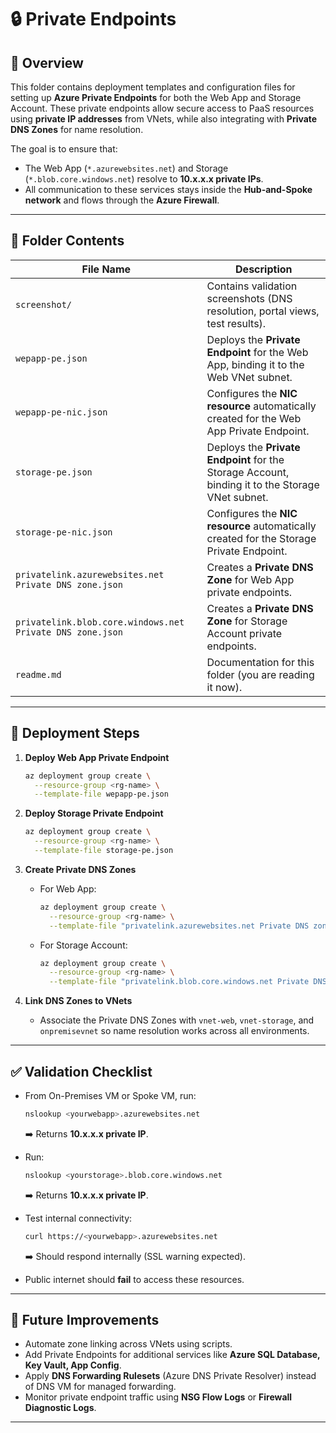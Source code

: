 
# 🔒 Private Endpoints

## 📌 Overview

This folder contains deployment templates and configuration files for setting up **Azure Private Endpoints** for both the Web App and Storage Account. These private endpoints allow secure access to PaaS resources using **private IP addresses** from VNets, while also integrating with **Private DNS Zones** for name resolution.

The goal is to ensure that:

* The Web App (`*.azurewebsites.net`) and Storage (`*.blob.core.windows.net`) resolve to **10.x.x.x private IPs**.
* All communication to these services stays inside the **Hub-and-Spoke network** and flows through the **Azure Firewall**.

---

## 📂 Folder Contents

| File Name                                                 | Description                                                                                      |
| --------------------------------------------------------- | ------------------------------------------------------------------------------------------------ |
| `screenshot/`                                             | Contains validation screenshots (DNS resolution, portal views, test results).                    |
| `wepapp-pe.json`                                          | Deploys the **Private Endpoint** for the Web App, binding it to the Web VNet subnet.             |
| `wepapp-pe-nic.json`                                      | Configures the **NIC resource** automatically created for the Web App Private Endpoint.          |
| `storage-pe.json`                                         | Deploys the **Private Endpoint** for the Storage Account, binding it to the Storage VNet subnet. |
| `storage-pe-nic.json`                                     | Configures the **NIC resource** automatically created for the Storage Private Endpoint.          |
| `privatelink.azurewebsites.net Private DNS zone.json`     | Creates a **Private DNS Zone** for Web App private endpoints.                                    |
| `privatelink.blob.core.windows.net Private DNS zone.json` | Creates a **Private DNS Zone** for Storage Account private endpoints.                            |
| `readme.md`                                               | Documentation for this folder (you are reading it now).                                          |

---

## 🚀 Deployment Steps

1. **Deploy Web App Private Endpoint**

   ```bash
   az deployment group create \
     --resource-group <rg-name> \
     --template-file wepapp-pe.json
   ```

2. **Deploy Storage Private Endpoint**

   ```bash
   az deployment group create \
     --resource-group <rg-name> \
     --template-file storage-pe.json
   ```

3. **Create Private DNS Zones**

   * For Web App:

     ```bash
     az deployment group create \
       --resource-group <rg-name> \
       --template-file "privatelink.azurewebsites.net Private DNS zone.json"
     ```
   * For Storage Account:

     ```bash
     az deployment group create \
       --resource-group <rg-name> \
       --template-file "privatelink.blob.core.windows.net Private DNS zone.json"
     ```

4. **Link DNS Zones to VNets**

   * Associate the Private DNS Zones with `vnet-web`, `vnet-storage`, and `onpremisevnet` so name resolution works across all environments.

---

## ✅ Validation Checklist

* From On-Premises VM or Spoke VM, run:

  ```bash
  nslookup <yourwebapp>.azurewebsites.net
  ```

  ➡️ Returns **10.x.x.x private IP**.

* Run:

  ```bash
  nslookup <yourstorage>.blob.core.windows.net
  ```

  ➡️ Returns **10.x.x.x private IP**.

* Test internal connectivity:

  ```bash
  curl https://<yourwebapp>.azurewebsites.net
  ```

  ➡️ Should respond internally (SSL warning expected).

* Public internet should **fail** to access these resources.

---

## 🌱 Future Improvements

* Automate zone linking across VNets using scripts.
* Add Private Endpoints for additional services like **Azure SQL Database, Key Vault, App Config**.
* Apply **DNS Forwarding Rulesets** (Azure DNS Private Resolver) instead of DNS VM for managed forwarding.
* Monitor private endpoint traffic using **NSG Flow Logs** or **Firewall Diagnostic Logs**.

---
